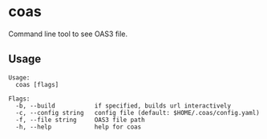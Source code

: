 # coas

Command line tool to see OAS3 file.

## Usage

```
Usage:
  coas [flags]

Flags:
  -b, --build           if specified, builds url interactively
  -c, --config string   config file (default: $HOME/.coas/config.yaml)
  -f, --file string     OAS3 file path
  -h, --help            help for coas
```
